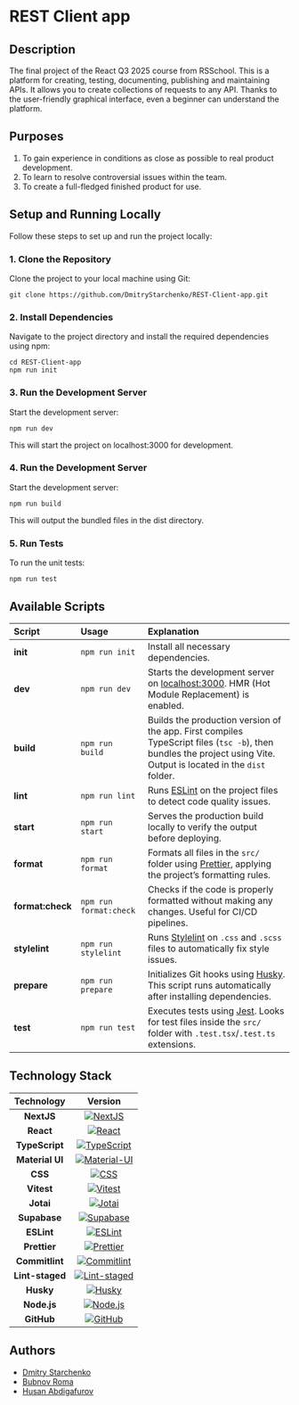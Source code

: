 # REST Client app

## Description

The final project of the React Q3 2025 course from RSSchool.
This is a platform for creating, testing, documenting, publishing and maintaining APIs. It allows you to create collections of requests to any API. Thanks to the user-friendly graphical interface, even a beginner can understand the platform.

## Purposes

1. To gain experience in conditions as close as possible to real product development.
2. To learn to resolve controversial issues within the team.
3. To create a full-fledged finished product for use.

## Setup and Running Locally

Follow these steps to set up and run the project locally:

### 1. Clone the Repository

Clone the project to your local machine using Git:

`git clone https://github.com/DmitryStarchenko/REST-Client-app.git`

### 2. Install Dependencies

Navigate to the project directory and install the required dependencies using npm:

```
cd REST-Client-app
npm run init
```

### 3. Run the Development Server

Start the development server:

`npm run dev`

This will start the project on localhost:3000 for development.

### 4. Run the Development Server

Start the development server:

`npm run build`

This will output the bundled files in the dist directory.

### 5. Run Tests

To run the unit tests:

`npm run test`

## Available Scripts

| Script           | Usage                  | Explanation                                                                                                                                                        |
| :--------------- | :--------------------- | :----------------------------------------------------------------------------------------------------------------------------------------------------------------- |
| **init**         | `npm run init`         | Install all necessary dependencies.                                                                                                                                |
| **dev**          | `npm run dev`          | Starts the development server on [localhost:3000](http://localhost:3000). HMR (Hot Module Replacement) is enabled.                                                 |
| **build**        | `npm run build`        | Builds the production version of the app. First compiles TypeScript files (`tsc -b`), then bundles the project using Vite. Output is located in the `dist` folder. |
| **lint**         | `npm run lint`         | Runs [ESLint](https://eslint.org/) on the project files to detect code quality issues.                                                                             |
| **start**        | `npm run start`        | Serves the production build locally to verify the output before deploying.                                                                                         |
| **format**       | `npm run format`       | Formats all files in the `src/` folder using [Prettier](https://prettier.io/), applying the project’s formatting rules.                                            |
| **format:check** | `npm run format:check` | Checks if the code is properly formatted without making any changes. Useful for CI/CD pipelines.                                                                   |
| **stylelint**    | `npm run stylelint`    | Runs [Stylelint](https://stylelint.io/) on `.css` and `.scss` files to automatically fix style issues.                                                             |
| **prepare**      | `npm run prepare`      | Initializes Git hooks using [Husky](https://typicode.github.io/husky/). This script runs automatically after installing dependencies.                              |
| **test**         | `npm run test`         | Executes tests using [Jest](https://jestjs.io/). Looks for test files inside the `src/` folder with `.test.tsx`/`.test.ts` extensions.                             |

## Technology Stack

|   Technology    |                                                                             Version                                                                              |
| :-------------: | :--------------------------------------------------------------------------------------------------------------------------------------------------------------: |
|   **NextJS**    |                          [![NextJS](https://img.shields.io/badge/React-^15.5.2-61DAFB?logo=react&logoColor=white)](https://nextjs.org/)                          |
|    **React**    |                           [![React](https://img.shields.io/badge/React-^19.1.0-61DAFB?logo=react&logoColor=white)](https://react.dev/)                           |
| **TypeScript**  |             [![TypeScript](https://img.shields.io/badge/TypeScript-~5.7.2-3178C6?logo=typescript&logoColor=white)](https://www.typescriptlang.org/)              |
| **Material UI** |                      [![Material-UI](https://img.shields.io/badge/Material--UI-v7.3.2-blue.svg?logo=mui&logoColor=white)](https://mui.com/)                      |
|     **CSS**     |                     [![CSS](https://img.shields.io/badge/CSS-v3-639?logo=css&logoColor=fff)](https://www.w3.org/Style/CSS/Overview.en.html)                      |
|   **Vitest**    |                           [![Vitest](https://img.shields.io/badge/Jest-^3.2.4-C21325?logo=jest&logoColor=white)](https://vitest.dev/)                            |
|    **Jotai**    |                            [![Jotai](https://img.shields.io/badge/Vite-^2.13.1-646CFF?logo=vite&logoColor=white)](https://jotai.org/)                            |
|  **Supabase**   |                         [![Supabase](https://img.shields.io/badge/Vite-^2.57.1-646CFF?logo=vite&logoColor=white)](https://supabase.com/)                         |
|   **ESLint**    |                         [![ESLint](https://img.shields.io/badge/ESLint-^9.26.0-4B32C3?logo=eslint&logoColor=white)](https://eslint.org/)                         |
|  **Prettier**   |                      [![Prettier](https://img.shields.io/badge/Prettier-^3.6.2-F7B93E?logo=prettier&logoColor=white)](https://prettier.io/)                      |
| **Commitlint**  |               [![Commitlint](https://img.shields.io/badge/Commitlint-^19.8.1-3F51B5?logo=commitlint&logoColor=white)](https://commitlint.js.org/)                |
| **Lint-staged** | [![Lint-staged](https://img.shields.io/badge/Lint--staged-^16.1.6-DB7093?logo=githubactions&logoColor=white)](https://github.com/lint-staged/lint-staged#readme) |
|    **Husky**    |                    [![Husky](https://img.shields.io/badge/Husky-^9.1.7-5D3A00?logo=husky&logoColor=white)](https://typicode.github.io/husky/)                    |
|   **Node.js**   |                      [![Node.js](https://img.shields.io/badge/Node.js-v22.15.0-339933?logo=node.js&logoColor=white)](https://nodejs.org/en)                      |
|   **GitHub**    |                       [![GitHub](https://img.shields.io/badge/GitHub-Repository-181717?logo=github&logoColor=white)](https://github.com/)                        |

## Authors

- [Dmitry Starchenko](https://github.com/dmitrystarchenko)
- [Bubnov Roma](https://github.com/bubnov-roma)
- [Husan Abdigafurov](https://github.com/husanGuru)
